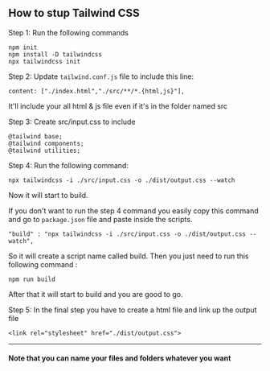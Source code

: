 ## How to stup Tailwind CSS

Step 1: Run the following commands

```
npm init
npm install -D tailwindcss
npx tailwindcss init  
```

Step 2: Update ``tailwind.conf.js`` file to include this line: 
```
content: ["./index.html","./src/**/*.{html,js}"],
```  
It'll include your all html & js file even if it's in the folder named src

Step 3: Create src/input.css to include  
```
@tailwind base;
@tailwind components;
@tailwind utilities;
```  

Step 4: Run the following command:
```
npx tailwindcss -i ./src/input.css -o ./dist/output.css --watch
```  
Now it will start to build.  

If you don't want to run the step 4 command you easily copy this command and go to ``package.json`` file and paste inside the scripts.  
```
"build" : "npx tailwindcss -i ./src/input.css -o ./dist/output.css --watch",
```  
So it will create a script name called build. Then you just need to run this following command : 
```
npm run build
```  

After that it will start to build and you are good to go.  

Step 5: In the final step you have to create a html file and link up the output file  
```
<link rel="stylesheet" href="./dist/output.css">
```

---

#### Note that you can name your files and folders whatever you want

